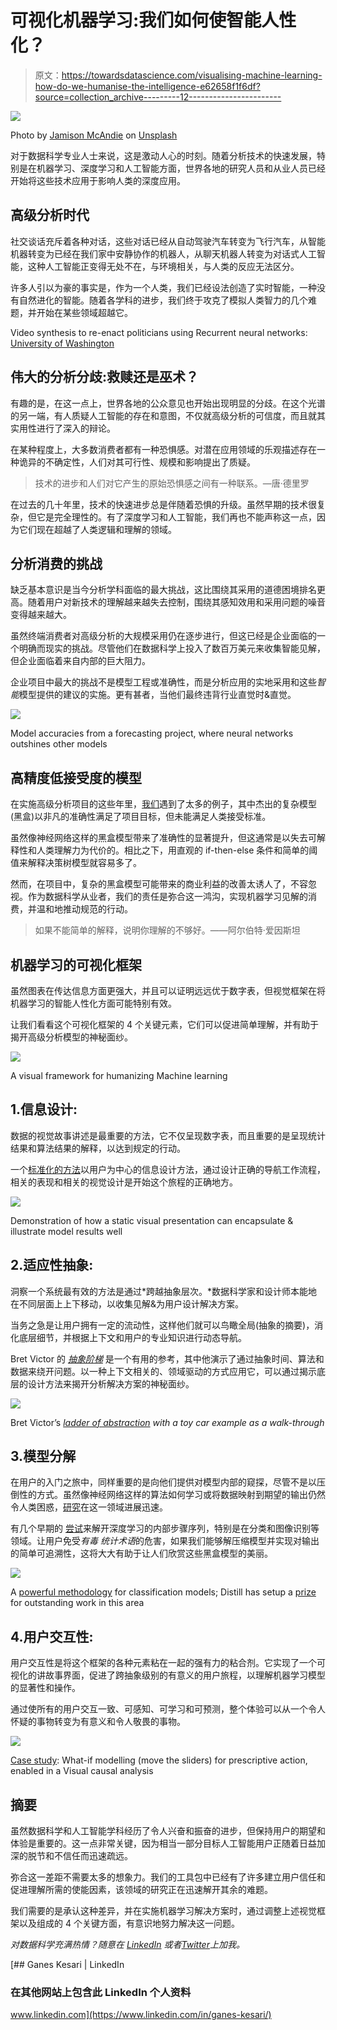 # 可视化机器学习:我们如何使智能人性化？

> 原文：<https://towardsdatascience.com/visualising-machine-learning-how-do-we-humanise-the-intelligence-e62658f1f6df?source=collection_archive---------12----------------------->

![](img/1700d4318f0db1652af495532d88aef4.png)

Photo by [Jamison McAndie](https://unsplash.com/photos/uf4oyaimWwg?utm_source=unsplash&utm_medium=referral&utm_content=creditCopyText) on [Unsplash](https://unsplash.com/?utm_source=unsplash&utm_medium=referral&utm_content=creditCopyText)

对于数据科学专业人士来说，这是激动人心的时刻。随着分析技术的快速发展，特别是在机器学习、深度学习和人工智能方面，世界各地的研究人员和从业人员已经开始将这些技术应用于影响人类的深度应用。

## 高级分析时代

社交谈话充斥着各种对话，这些对话已经从自动驾驶汽车转变为飞行汽车，从智能机器转变为已经在我们家中安静协作的机器人，从聊天机器人转变为对话式人工智能，这种人工智能正变得无处不在，与环境相关，与人类的反应无法区分。

许多人引以为豪的事实是，作为一个人类，我们已经设法创造了实时智能，一种没有自然进化的智能。随着各学科的进步，我们终于攻克了模拟人类智力的几个难题，并开始在某些领域超越它。

Video synthesis to re-enact politicians using Recurrent neural networks: [University of Washington](http://grail.cs.washington.edu/projects/AudioToObama/siggraph17_obama.pdf)

## 伟大的分析分歧:救赎还是巫术？

有趣的是，在这一点上，世界各地的公众意见也开始出现明显的分歧。在这个光谱的另一端，有人质疑人工智能的存在和意图，不仅就高级分析的可信度，而且就其实用性进行了深入的辩论。

在某种程度上，大多数消费者都有一种恐惧感。对潜在应用领域的乐观描述存在一种诡异的不确定性，人们对其可行性、规模和影响提出了质疑。

> 技术的进步和人们对它产生的原始恐惧感之间有一种联系。—唐·德里罗

在过去的几十年里，技术的快速进步总是伴随着恐惧的升级。虽然早期的技术很复杂，但它是完全理性的。有了深度学习和人工智能，我们再也不能声称这一点，因为它们现在超越了人类逻辑和理解的领域。

## 分析消费的挑战

缺乏基本意识是当今分析学科面临的最大挑战，这比围绕其采用的道德困境排名更高。随着用户对新技术的理解越来越失去控制，围绕其感知效用和采用问题的噪音变得越来越大。

虽然终端消费者对高级分析的大规模采用仍在逐步进行，但这已经是企业面临的一个明确而现实的挑战。尽管他们在数据科学上投入了数百万美元来收集智能见解，但企业面临着来自内部的巨大阻力。

企业项目中最大的挑战不是模型工程或准确性，而是分析应用的实地采用和这些*智能*模型提供的建议的实施。更有甚者，当他们最终违背行业直觉时&直觉。

![](img/e74ebd60a8226168e2b0fbf020552cd7.png)

Model accuracies from a forecasting project, where neural networks outshines other models

## 高精度低接受度的模型

在实施高级分析项目的这些年里，[我们](https://gramener.com)遇到了太多的例子，其中杰出的复杂模型(黑盒)以非凡的准确性满足了项目目标，但未能满足人类接受标准。

虽然像神经网络这样的黑盒模型带来了准确性的显著提升，但这通常是以失去可解释性和人类理解力为代价的。相比之下，用直观的 if-then-else 条件和简单的阈值来解释决策树模型就容易多了。

然而，在项目中，复杂的黑盒模型可能带来的商业利益的改善太诱人了，不容忽视。作为数据科学从业者，我们的责任是弥合这一鸿沟，实现机器学习见解的消费，并温和地推动规范的行动。

> 如果不能简单的解释，说明你理解的不够好。——阿尔伯特·爱因斯坦

## **机器学习的可视化框架**

虽然图表在传达信息方面更强大，并且可以证明远远优于数字表，但视觉框架在将机器学习的智能人性化方面可能特别有效。

让我们看看这个可视化框架的 4 个关键元素，它们可以促进简单理解，并有助于揭开高级分析模型的神秘面纱。

![](img/aa961582da8cb66c9bfe86b293a6500a.png)

A visual framework for humanizing Machine learning

## 1.信息设计:

数据的视觉故事讲述是最重要的方法，它不仅呈现数字表，而且重要的是呈现统计结果和算法结果的解释，以达到规定的行动。

一个[标准化的方法](https://www.amazon.com/Storytelling-Data-Visualization-Business-Professionals/dp/1119002257)以用户为中心的信息设计方法，通过设计正确的导航工作流程，相关的表现和相关的视觉设计是开始这个旅程的正确地方。

![](img/4ecf5b71e029a4161247a25aa1d9d3c3.png)

Demonstration of how a static visual presentation can encapsulate & illustrate model results well

## 2.适应性抽象:

洞察一个系统最有效的方法是通过*跨越抽象层次。*数据科学家和设计师本能地在不同层面上上下移动，以收集见解&为用户设计解决方案。

当务之急是让用户拥有一定的流动性，这样他们就可以鸟瞰全局(抽象的摘要)，消化底层细节，并根据上下文和用户的专业知识进行动态导航。

Bret Victor 的 [*抽象阶梯*](http://worrydream.com/LadderOfAbstraction/) 是一个有用的参考，其中他演示了通过抽象时间、算法和数据来绕开问题。以一种上下文相关的、领域驱动的方式应用它，可以通过揭示底层的设计方法来揭开分析解决方案的神秘面纱。

![](img/0a8c151bb1e7fea28f49dbce0e9f04a8.png)

Bret Victor’s [*ladder of abstraction*](http://worrydream.com/LadderOfAbstraction/) *with a toy car example as a walk-through*

## 3.模型分解

在用户的入门之旅中，同样重要的是向他们提供对模型内部的窥探，尽管不是以压倒性的方式。虽然像神经网络这样的算法如何学习或将数据映射到期望的输出仍然令人类困惑，[研究](https://distill.pub/about/)在这一领域进展迅速。

有几个早期的 [尝试](http://scs.ryerson.ca/~aharley/vis/conv/flat.html)来解开深度学习的内部步骤序列，特别是在分类和图像识别等领域。让用户免受*有毒* *统计术语*的危害，如果我们能够解压缩模型并实现对输出的简单可追溯性，这将大大有助于让人们欣赏这些黑盒模型的美丽。

![](img/be6281cf5b55a75e38b8e35f4b4148cd.png)

A [powerful methodology](https://distill.pub/2018/building-blocks/) for classification models; Distill has setup a [prize](https://distill.pub/prize/) for outstanding work in this area

## 4.用户交互性:

用户交互性是将这个框架的各种元素粘在一起的强有力的粘合剂。它实现了一个可视化的讲故事界面，促进了跨抽象级别的有意义的用户旅程，以理解机器学习模型的显著性和操作。

通过使所有的用户交互一致、可感知、可学习和可预测，整个体验可以从一个令人怀疑的事物转变为有意义和令人敬畏的事物。

![](img/d32949ccb42631baf01b819df2b81081.png)

[Case study](https://gramener.com/cargo/delay): What-if modelling (move the sliders) for prescriptive action, enabled in a Visual causal analysis

## 摘要

虽然数据科学和人工智能学科经历了令人兴奋和振奋的进步，但保持用户的期望和体验是重要的。这一点非常关键，因为相当一部分目标人工智能用户正随着日益加深的脱节和不信任而迅速疏远。

弥合这一差距不需要太多的想象力。我们的工具包中已经有了许多建立用户信任和促进理解所需的使能因素，该领域的研究正在迅速解开其余的难题。

我们需要的是承认这种差异，并在实施机器学习解决方案时，通过调整上述视觉框架以及组成的 4 个关键方面，有意识地努力解决这一问题。

*对数据科学充满热情？随意在* [*LinkedIn*](https://www.linkedin.com/in/ganes-kesari/) *或者*[*Twitter*](http://twitter.com/kesaritweets)*上加我。*

[](https://www.linkedin.com/in/ganes-kesari/) [## Ganes Kesari | LinkedIn

### 在其他网站上包含此 LinkedIn 个人资料

www.linkedin.com](https://www.linkedin.com/in/ganes-kesari/)